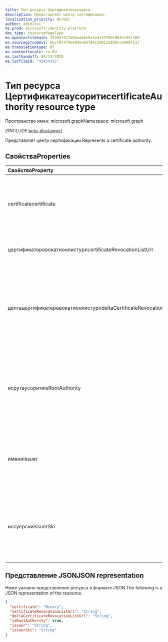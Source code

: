 ```yaml
---
title: Тип ресурса Цертификатеаусорити
description: Представляет центр сертификации.
localization_priority: Normal
author: adimitui
ms.prod: microsoft-identity-platform
doc_type: resourcePageType
ms.openlocfilehash: 25303f527a8ba440e9a1e413379bf8037e551168
ms.sourcegitcommit: bbcf074f0be9d5e02f84c290122850cc5968fb1f
ms.translationtype: MT
ms.contentlocale: ru-RU
ms.lasthandoff: 04/14/2020
ms.locfileid: "43454355"
---
```

# <a name="certificateauthority-resource-type"></a><span data-ttu-id="98cce-103">Тип ресурса Цертификатеаусорити</span><span class="sxs-lookup"><span data-stu-id="98cce-103">certificateAuthority resource type</span></span>

<span data-ttu-id="98cce-104">Пространство имен: microsoft.graph</span><span class="sxs-lookup"><span data-stu-id="98cce-104">Namespace: microsoft.graph</span></span>

[!INCLUDE [beta-disclaimer](../../includes/beta-disclaimer.md)]

<span data-ttu-id="98cce-105">Представляет центр сертификации.</span><span class="sxs-lookup"><span data-stu-id="98cce-105">Represents a certificate authority.</span></span>

## <a name="properties"></a><span data-ttu-id="98cce-106">Свойства</span><span class="sxs-lookup"><span data-stu-id="98cce-106">Properties</span></span>

| <span data-ttu-id="98cce-107">Свойство</span><span class="sxs-lookup"><span data-stu-id="98cce-107">Property</span></span>     | <span data-ttu-id="98cce-108">Тип</span><span class="sxs-lookup"><span data-stu-id="98cce-108">Type</span></span>        | <span data-ttu-id="98cce-109">Описание</span><span class="sxs-lookup"><span data-stu-id="98cce-109">Description</span></span> |
|:-------------|:------------|:------------|
|<span data-ttu-id="98cce-110">certificate</span><span class="sxs-lookup"><span data-stu-id="98cce-110">certificate</span></span>|<span data-ttu-id="98cce-111">Двоичный</span><span class="sxs-lookup"><span data-stu-id="98cce-111">Binary</span></span>|<span data-ttu-id="98cce-112">Обязательный.</span><span class="sxs-lookup"><span data-stu-id="98cce-112">Required.</span></span> <span data-ttu-id="98cce-113">Строка в кодировке Base64, представляющая общедоступный сертификат.</span><span class="sxs-lookup"><span data-stu-id="98cce-113">The base64 encoded string representing the public certificate.</span></span>|
|<span data-ttu-id="98cce-114">цертификатеревокатионлистурл</span><span class="sxs-lookup"><span data-stu-id="98cce-114">certificateRevocationListUrl</span></span>|<span data-ttu-id="98cce-115">String</span><span class="sxs-lookup"><span data-stu-id="98cce-115">String</span></span>|<span data-ttu-id="98cce-116">URL-адрес списка отзыва сертификатов.</span><span class="sxs-lookup"><span data-stu-id="98cce-116">The URL of the certificate revocation list.</span></span>|
|<span data-ttu-id="98cce-117">делтацертификатеревокатионлистурл</span><span class="sxs-lookup"><span data-stu-id="98cce-117">deltaCertificateRevocationListUrl</span></span>|<span data-ttu-id="98cce-118">String</span><span class="sxs-lookup"><span data-stu-id="98cce-118">String</span></span>|<span data-ttu-id="98cce-119">URL-адрес содержит список всех отозванных сертификатов с момента последнего создания полного списка ревокатон сертификатов.</span><span class="sxs-lookup"><span data-stu-id="98cce-119">The URL contains the list of all revoked certificates since the last time a full certificate revocaton list was created.</span></span>|
|<span data-ttu-id="98cce-120">исрутаусорити</span><span class="sxs-lookup"><span data-stu-id="98cce-120">isRootAuthority</span></span>|<span data-ttu-id="98cce-121">Boolean</span><span class="sxs-lookup"><span data-stu-id="98cce-121">Boolean</span></span>|<span data-ttu-id="98cce-122">Обязательный.</span><span class="sxs-lookup"><span data-stu-id="98cce-122">Required.</span></span> <span data-ttu-id="98cce-123">**true** , если доверенным сертификатом является корневой центр, **false** , если доверенный сертификат является промежуточным.</span><span class="sxs-lookup"><span data-stu-id="98cce-123">**true** if the trusted certificate is a root authority, **false** if the trusted certificate is an intermediate authority.</span></span>|
|<span data-ttu-id="98cce-124">имени</span><span class="sxs-lookup"><span data-stu-id="98cce-124">issuer</span></span>|<span data-ttu-id="98cce-125">String</span><span class="sxs-lookup"><span data-stu-id="98cce-125">String</span></span>|<span data-ttu-id="98cce-126">Поставщик сертификата, рассчитанный на основе значения **сертификата** .</span><span class="sxs-lookup"><span data-stu-id="98cce-126">The issuer of the certificate, calculated from the **certificate** value.</span></span> <span data-ttu-id="98cce-127">Только для чтения.</span><span class="sxs-lookup"><span data-stu-id="98cce-127">Read-only.</span></span> |
|<span data-ttu-id="98cce-128">иссуерски</span><span class="sxs-lookup"><span data-stu-id="98cce-128">issuerSki</span></span>|<span data-ttu-id="98cce-129">String</span><span class="sxs-lookup"><span data-stu-id="98cce-129">String</span></span>|<span data-ttu-id="98cce-130">Идентификатор ключа субъекта сертификата, рассчитанный на основе значения **сертификата** .</span><span class="sxs-lookup"><span data-stu-id="98cce-130">The subject key identifier of the certificate, calculated from the **certificate** value.</span></span> <span data-ttu-id="98cce-131">Только для чтения.</span><span class="sxs-lookup"><span data-stu-id="98cce-131">Read-only.</span></span>|

## <a name="json-representation"></a><span data-ttu-id="98cce-132">Представление JSON</span><span class="sxs-lookup"><span data-stu-id="98cce-132">JSON representation</span></span>

<span data-ttu-id="98cce-133">Ниже указано представление ресурса в формате JSON.</span><span class="sxs-lookup"><span data-stu-id="98cce-133">The following is a JSON representation of the resource.</span></span>

<!-- {
  "blockType": "resource",
  "optionalProperties": [

  ],
  "@odata.type": "microsoft.graph.certificateAuthority",
  "baseType": null
}-->

```json
{
  "certificate": "Binary",
  "certificateRevocationListUrl": "String",
  "deltaCertificateRevocationListUrl": "String",
  "isRootAuthority": true,
  "issuer": "String",
  "issuerSki": "String"
}
```

<!-- uuid: 16cd6b66-4b1a-43a1-adaf-3a886856ed98
2019-02-04 14:57:30 UTC -->
<!-- {
  "type": "#page.annotation",
  "description": "certificateAuthority resource",
  "keywords": "",
  "section": "documentation",
  "tocPath": ""
}-->
